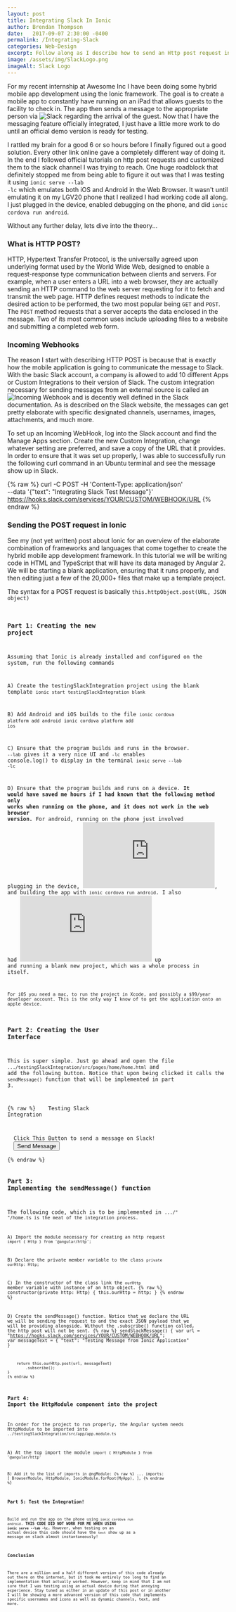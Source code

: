 ```yaml
---
layout: post
title: Integrating Slack In Ionic
author: Brendan Thompson
date:   2017-09-07 2:30:00 -0400
permalink: /Integrating-Slack
categories: Web-Design
excerpt: Follow along as I describe how to send an Http post request in Angular 2 as is implemented in Ionic Hybrid Mobile App Development
image: /assets/img/SlackLogo.png
imageAlt: Slack Logo
---
```


For my recent internship at Awesome Inc I have been doing some hybrid mobile app development using the Ionic framework. The goal is to create a mobile app to constantly have running on an iPad that allows guests to the facility to check in. The app then sends a message to the appropriate person via ![Slack](https://slack.com) regarding the arrival of the guest. Now that I have the messaging feature officially integrated, I just have a little more work to do until an official demo version is ready for testing.

I rattled my brain for a good 6 or so hours before I finally figured out a good solution. Every other link online gave a completely different way of doing it. In the end I followed official tutorials on http post requests and customized them to the slack channel I was trying to reach. One huge roadblock that definitely stopped me from being able to figure it out was that I was testing it using <code>ionic serve --lab -lc</code> which emulates both iOS and Android in the Web Browser. It wasn't until emulating it on my LGV20 phone that I realized I had working code all along. I just plugged in the device, enabled debugging on the phone, and did <code>ionic cordova run android</code>.

Without any further delay, lets dive into the theory...

### What is HTTP POST?

HTTP, Hypertext Transfer Protocol, is the universally agreed upon underlying format used by the World Wide Web, designed to enable a request-response type communication between clients and servers. For example, when a user enters a URL into a web browser, they are actually sending an HTTP command to the web server requesting for it to fetch and transmit the web page. HTTP defines request methods to indicate the desired action to be performed, the two most popular being <code>GET</code> and <code>POST</code>. The <code>POST</code> method requests that a server accepts the data enclosed in the message. Two of its most common uses include uploading files to a website and submitting a completed web form.

### Incoming Webhooks

The reason I start with describing HTTP POST is because that is exactly how the mobile application is going to communicate the message to Slack. With the basic Slack account, a company is allowed to add 10 different Apps or Custom Integrations to their version of Slack. The custom integration necessary for sending messages from an external source is called an ![Incoming Webhook](https://api.slack.com/incoming-webhooks) and is decently well defined in the Slack documentation. As is described on the Slack website, the messages can get pretty elaborate with specific designated channels, usernames, images, attachments, and much more.

To set up an Incoming WebHook, log into the Slack account and find the Manage Apps section. Create the new Custom Integration, change whatever setting are preferred, and save a copy of the URL that it provides. In order to ensure that it was set up properly, I was able to successfully run the following curl command in an Ubuntu terminal and see the message show up in Slack.

{% raw %}
curl -C POST -H 'Content-Type: application/json' \
--data '{"text": "Integrating Slack Test Message"}' \
https://hooks.slack.com/services/YOUR/CUSTOM/WEBHOOK/URL
{% endraw %}

### Sending the POST request in Ionic

See my (not yet written) post about Ionic for an overview of the elaborate combination of frameworks and languages that come together to create the hybrid mobile app development framework. In this tutorial we will be writing code in HTML and TypeScript that will have its data managed by Angular 2. We will be starting a blank application, ensuring that it runs properly, and then editing just a few of the 20,000+ files that make up a template project.

The syntax for a POST request is basically <code>this.httpObject.post(URL, JSON object)

### Part 1: Creating the new project

Assuming that Ionic is already installed and configured on the system, run the following commands

A) Create the testingSlackIntegration project using the blank template
<code>ionic start testingSlackIntegration blank</code>

B) Add Android and iOS builds to the file
<code>ionic cordova platform add android</code>
<code>ionic cordova platform add ios</code>

C) Ensure that the program builds and runs in the browser. <code>--lab</code> gives it a very nice UI and <code>-lc</code> enables console.log() to display in the terminal
<code>ionic serve --lab -lc</code>

D) Ensure that the program builds and runs on a device. **It would have saved me hours if I had known that the following method only works when running on the phone, and it does not work in the web browser version.**
	For android, running on the phone just involved plugging in the device, ![enabling developer options](https://developer.android.com/studio/debug/dev-options.html), and building the app with <code>ionic cordova run android</code>. I also had ![Android Studio](https://developer.android.com/studio/index.html) up and running a blank new project, which was a whole process in itself.

	For iOS you need a mac, to run the project in Xcode, and possibly a $99/year developer account. This is the only way I know of to get the application onto an apple device.

### Part 2: Creating the User Interface

This is super simple. Just go ahead and open the file <code>.../testingSlackIntegration/src/pages/home/home.html</code> and add the following button. Notice that upon being clicked it calls the <code>sendMessage()</code> function that will be implemented in part 3.

{% raw %}
<ion-header>
  <ion-navbar>
    <ion-title>
      Testing Slack Integration
    </ion-title>
  </ion-navbar>
</ion-header>

<ion-content padding>
  Click This Button to send a message on Slack!
  <button ion-button block (click)="sendMessage()">Send Message</button>
</ion-content>
{% endraw %}

### Part 3: Implementing the sendMessage() function

The following code, which is to be implemented in <code>.../"  "/home.ts is the meat of the integration process.

A) Import the module necessary for creating an http request
	<code>import { Http } from '@angular/http';</code>

B) Declare the private member variable to the class
	<code>private ourHttp: Http;</code>

C) In the constructor of the class link the <code>ourHttp</code> member variable with instance of an http object.
	{% raw %}
	constructor(private http: Http) {
		this.ourHttp = http;
	}
	{% endraw %}

D) Create the sendMessage() function. Notice that we declare the URL we will be sending the request to and the exact JSON payload that we will be providing alongside. Without the .subscribe() function called, the http post will not be sent.
	{% raw %}
	sendSlackMessage() {
		var url = "https://hooks.slack.com/services/YOUR/CUSTOM/WEBHOOK/URL";
		var messageText =
			{
				"text": "Testing Message from Ionic Application"
			}

		return this.ourHttp.post(url, messageText)
			.subscribe();
	}
	{% endraw %}

### Part 4: Import the HttpModule component into the project

In order for the project to run properly, the Angular system needs HttpModule to be imported into <code>../testingSlackIntegration/src/app/app.module.ts</code>

A) At the top import the module <code>import { HttpModule } from '@angular/http'

B) Add it to the list of imports in @ngModule:
	{% raw %}
	...
	imports: [
	    BrowserModule,
	    HttpModule,
	    IonicModule.forRoot(MyApp),
	],
	{% endraw %}


### Part 5: Test the Integration!

Build and run the app on the phone using <code>ionic cordova run android</code>. **THIS CODE DID NOT WORK FOR ME WHEN USING <code>ionic serve --lab -lc</code>.** However, when testing on an actual device this code should have the <code>text</code> show up as a message on slack almost instantaneously!

### Conclusion

There are a million and a half different version of this code already out there on the internet, but it took me entirely too long to find an implementation that actually worked. However, keep in mind that I am not sure that I was testing using an actual device during that annoying experience. Stay tuned as either in an update of this post or in another I will be showing a more advanced version of this code that implements specific usernames and icons as well as dynamic channels, text, and more.